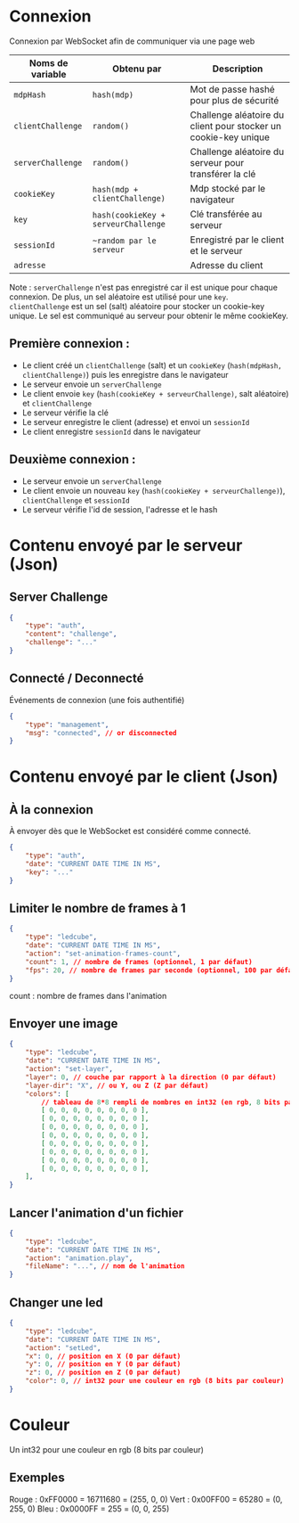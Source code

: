# Connexion

Connexion par WebSocket afin de communiquer via une page web

| Noms de variable  | Obtenu par                          | Description                                                     |
| ----------------- | ----------------------------------- | --------------------------------------------------------------- |
| `mdpHash`         | `hash(mdp)`                         | Mot de passe hashé pour plus de sécurité                        |
| `clientChallenge` | `random()`                          | Challenge aléatoire du client pour stocker un cookie-key unique |
| `serverChallenge` | `random()`                          | Challenge aléatoire du serveur pour transférer la clé           |
| `cookieKey`       | `hash(mdp + clientChallenge)`       | Mdp stocké par le navigateur                                    |
| `key`             | `hash(cookieKey + serveurChallenge` | Clé transférée au serveur                                       |
| `sessionId`       | `~random par le serveur`            | Enregistré par le client et le serveur                          |
| `adresse`         |                                     | Adresse du client                                               |
Note : `serverChallenge` n'est pas enregistré car il est unique pour chaque connexion. De plus, un sel aléatoire est utilisé pour une `key`.
`clientChallenge` est un sel (salt) aléatoire pour stocker un cookie-key unique. Le sel est communiqué au serveur pour obtenir le même cookieKey.

## Première connexion :
- Le client créé un `clientChallenge` (salt) et un `cookieKey` (`hash(mdpHash, clientChallenge)`) puis les enregistre dans le navigateur
- Le serveur envoie un `serverChallenge`
- Le client envoie `key` (`hash(cookieKey + serveurChallenge)`, salt aléatoire) et `clientChallenge`
- Le serveur vérifie la clé
- Le serveur enregistre le client (adresse) et envoi un `sessionId`
- Le client enregistre `sessionId` dans le navigateur

## Deuxième connexion :
- Le serveur envoie un `serverChallenge`
- Le client envoie un nouveau `key` (`hash(cookieKey + serveurChallenge)`), `clientChallenge` et `sessionId`
- Le serveur vérifie l'id de session, l'adresse et le hash


# Contenu envoyé par le serveur (Json)

## Server Challenge

```json
{
	"type": "auth",
	"content": "challenge",
	"challenge": "..."
}
```

## Connecté / Deconnecté
Événements de connexion (une fois authentifié)
```json
{
	"type": "management",
	"msg": "connected", // or disconnected
}
```

# Contenu envoyé par le client (Json)

## À la connexion
À envoyer dès que le WebSocket est considéré comme connecté.
```json
{
	"type": "auth",
	"date": "CURRENT DATE TIME IN MS",
	"key": "..."
}
```

## Limiter le nombre de frames à 1
```json
{
	"type": "ledcube",
	"date": "CURRENT DATE TIME IN MS",
	"action": "set-animation-frames-count",
	"count": 1, // nombre de frames (optionnel, 1 par défaut)
	"fps": 20, // nombre de frames par seconde (optionnel, 100 par défaut)
}
```
count : nombre de frames dans l'animation

## Envoyer une image
```json
{
	"type": "ledcube",
	"date": "CURRENT DATE TIME IN MS",
	"action": "set-layer",
	"layer": 0, // couche par rapport à la direction (0 par défaut)
	"layer-dir": "X", // ou Y, ou Z (Z par défaut)
	"colors": [
		// tableau de 8*8 rempli de nombres en int32 (en rgb, 8 bits par couleur)
		[ 0, 0, 0, 0, 0, 0, 0, 0 ],
		[ 0, 0, 0, 0, 0, 0, 0, 0 ],
		[ 0, 0, 0, 0, 0, 0, 0, 0 ],
		[ 0, 0, 0, 0, 0, 0, 0, 0 ],
		[ 0, 0, 0, 0, 0, 0, 0, 0 ],
		[ 0, 0, 0, 0, 0, 0, 0, 0 ],
		[ 0, 0, 0, 0, 0, 0, 0, 0 ],
		[ 0, 0, 0, 0, 0, 0, 0, 0 ],
	],
}
```

## Lancer l'animation d'un fichier
```json
{
	"type": "ledcube",
	"date": "CURRENT DATE TIME IN MS",
	"action": "animation.play",
	"fileName": "...", // nom de l'animation
}
```

## Changer une led

```json
{
	"type": "ledcube",
	"date": "CURRENT DATE TIME IN MS",
	"action": "setLed",
	"x": 0, // position en X (0 par défaut)
	"y": 0, // position en Y (0 par défaut)
	"z": 0, // position en Z (0 par défaut)
	"color": 0, // int32 pour une couleur en rgb (8 bits par couleur)
}
```

# Couleur

Un int32 pour une couleur en rgb (8 bits par couleur)

## Exemples
Rouge : 0xFF0000 = 16711680 = (255, 0, 0)
Vert : 0x00FF00 = 65280 = (0, 255, 0)
Bleu : 0x0000FF = 255 = (0, 0, 255)